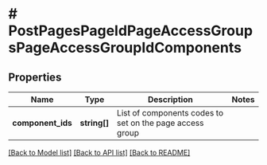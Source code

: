 # # PostPagesPageIdPageAccessGroupsPageAccessGroupIdComponents

## Properties

Name | Type | Description | Notes
------------ | ------------- | ------------- | -------------
**component_ids** | **string[]** | List of components codes to set on the page access group |

[[Back to Model list]](../../README.md#models) [[Back to API list]](../../README.md#endpoints) [[Back to README]](../../README.md)
